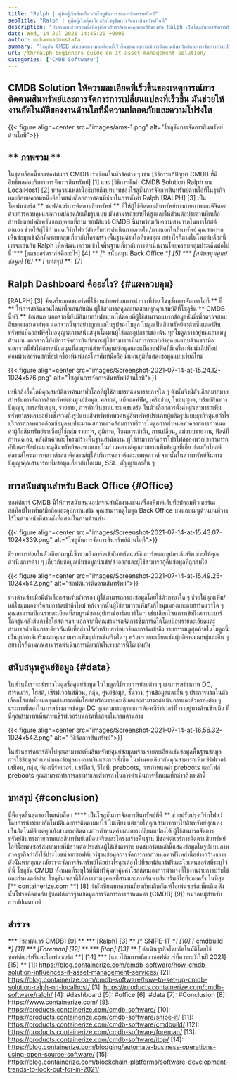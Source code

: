 ```yaml
---
title: "Ralph | คู่มือผู้เริ่มต้นเกี่ยวกับโซลูชันการจัดการสินทรัพย์ไอที" 
seoTitle: "Ralph | คู่มือผู้เริ่มต้นเกี่ยวกับโซลูชันการจัดการสินทรัพย์ไอที" 
description: "ทำตามบทช่วยสอนนี้เพื่อรู้เกี่ยวกับราล์ฟและคุณสมบัติของมัน Ralph เป็นโซลูชันการจัดการสินทรัพย์โอเพนซอร์สที่ให้ REST API, การติดตามสินทรัพย์และอื่น ๆ" 
date: Wed, 14 Jul 2021 14:45:20 +0000
author: muhammadmustafa
summary: "โซลูชัน CMDB นำเสนอความละเอียดที่เร็วขึ้นของเหตุการณ์การติดตามสินทรัพย์และการจัดการการเปลี่ยนแปลง มันช่วยให้งานอัตโนมัติของงานด้านไอทีมีความปลอดภัยและความโปร่งใส" 
url: /th/ralph-beginners-guide-on-it-asset-management-solution/
categories: ['CMDB Software']
---
```


## CMDB Solution ให้ความละเอียดที่เร็วขึ้นของเหตุการณ์การติดตามสินทรัพย์และการจัดการการเปลี่ยนแปลงที่เร็วขึ้น มันช่วยให้งานอัตโนมัติของงานด้านไอทีมีความปลอดภัยและความโปร่งใส

{{< figure align=center src="images/ams-1.png" alt="โซลูชันการจัดการสินทรัพย์ด้านไอที">}}


## ** ภาพรวม **
ในชุดบล็อกนี้ของซอฟต์แวร์ CMDB เราเขียนในหัวข้อต่าง ๆ เช่น [วิธีการแก้ปัญหา CMDB ที่มีอิทธิพลต่อบริการการจัดการสินทรัพย์] [1] และ [วิธีการตั้งค่า CMDB Solution Ralph บน LocalHost] [2] บทความเหล่านี้อธิบายถึงบทบาทของโซลูชันการจัดการสินทรัพย์ด้านไอทีในธุรกิจและอีกบทความหนึ่งคือโพสต์บล็อกการสอนที่ช่วยในการตั้งค่า Ralph [RALPH] [3] เป็นโอเพ่นซอร์ส ** ซอฟต์แวร์การติดตามสินทรัพย์ ** ที่ให้ผู้ใช้ติดตามสินทรัพย์ทางกายภาพและดิจิตอลด้วยการควบคุมและความปลอดภัยเต็มรูปแบบ มันสามารถขยายได้สูงและให้ส่วนต่อประสานที่เหลือสำหรับแอปพลิเคชันของบุคคลที่สาม ซอฟต์แวร์ CMDB นี้มาพร้อมกับความสามารถในการโฮสต์ตนเอง ช่วยให้ผู้ใช้กำหนดเวิร์กโฟลว์สำหรับการดำเนินการภายใน/ภายนอกในสินทรัพย์ คุณสามารถเห็นข้อมูลเชิงลึกที่ครอบคลุมเกี่ยวกับโครงสร้างพื้นฐานด้านไอทีของคุณ อย่างไรก็ตามในโพสต์บล็อกนี้เราจะเล่นกับ Ralph เพื่อพัฒนาความเข้าใจพื้นฐานเกี่ยวกับการดำเนินงานโดยครอบคลุมประเด็นต่อไปนี้
  *** [แดชบอร์ดราล์ฟคืออะไร] [4] **
  *[** สนับสนุน Back Office **] [5]
  *** [สนับสนุนศูนย์ข้อมูล] [6] **
  *[** บทสรุป **] [7]

## Ralph Dashboard คืออะไร? {#แผงควบคุม}
[RALPH] [3] จัดเตรียมแดชบอร์ดที่ใช้งานง่ายพร้อมการนำทางที่ง่าย โซลูชันการจัดการไอที ** นี้ ** ให้การสาธิตออนไลน์เพื่อเล่นกับมัน ผู้ใช้สามารถดูและทดสอบทุกคุณสมบัติที่โซลูชัน ** CMDB นี้ฟรี ** ข้อเสนอ นอกจากนี้ยังมีอินเทอร์เฟซแบบโต้ตอบที่ผู้ใช้สามารถแทรกข้อมูลดัมมี่เพื่อตรวจสอบอินพุตและเอาต์พุต นอกจากนี้ทุกอย่างถูกแยกในรูปของโมดูล โมดูลเป็นสินทรัพย์ดาต้าเซ็นเตอร์สินทรัพย์แบ็คออฟฟิศใบอนุญาตการสนับสนุนโดเมนผู้ใช้และอุปกรณ์ของฉัน ทุกโมดูลวางอยู่บนแถบเมนูด้านบน นอกจากนี้ยังมีการจัดการบันทึกและผู้ใช้สามารถเห็นการกระทำล่าสุดบนแถบด้านขวามือ นอกจากนี้ยังให้การสนับสนุนที่สมบูรณ์สำหรับศูนย์ข้อมูลและแบ็คออฟฟิศที่มีเครื่องพิมพ์แล็ปท็อปคอมพิวเตอร์เดสก์ท็อปเครื่องพิมพ์และโทรศัพท์มือถือ มีแผนภูมิที่แสดงข้อมูลแบบเรียลไทม์

{{< figure align=center src="images/Screenshot-2021-07-14-at-15.24.12-1024x576.png" alt="โซลูชันการจัดการสินทรัพย์ด้านไอที">}}

เหนือสิ่งอื่นใดมีคุณสมบัติการค้นหาทั่วโลกที่ผู้ใช้สามารถค้นหารายการใด ๆ ดังนั้นจึงมีตัวเลือกมากมายสำหรับการจัดการสินทรัพย์เช่นศูนย์ข้อมูล, คลาวด์, แบ็คออฟฟิศ, เครือข่าย, ใบอนุญาต, ทรัพย์สินทางปัญญา, การสนับสนุน, รายงาน, การดำเนินงานและแดชบอร์ด ในตัวเลือกการตั้งค่าคุณสามารถเพิ่มทรัพยากรหลายอย่างซึ่งรวมถึงรูปแบบสินทรัพย์หมวดหมู่สินทรัพย์ประเภทผู้ผลิตรูปแบบธุรกิจศูนย์กำไรบริการสภาพแวดล้อมข้อมูลงบประมาณสภาพแวดล้อมการบริการโมดูลการกำหนดค่าคลาสการกำหนดค่าผู้ถือสินทรัพย์รายชื่อผู้ใช้กลุ่ม รายการ, ภูมิภาค, โซนการเข้าถึง, การเปลี่ยน, แม่แบบรายงาน, ฟิลด์ที่กำหนดเอง, คลังสินค้าและโครงสร้างพื้นฐานสำนักงาน ผู้ใช้สามารถจัดการโปรไฟล์ของพวกเขาสามารถอัปเดตรหัสผ่านและดูสินทรัพย์ของพวกเขา ในส่วนคลาวด์คุณสามารถเพิ่มข้อมูลที่เกี่ยวข้องกับโฮสต์คลาวด์โครงการคลาวด์รสชาติคลาวด์ผู้ให้บริการคลาวด์และภาพคลาวด์ จากนั้นในส่วนทรัพย์สินทางปัญญาคุณสามารถเพิ่มข้อมูลเกี่ยวกับโดเมน, SSL, สัญญาและอื่น ๆ

## การสนับสนุนสำหรับ Back Office {#Office}
ซอฟต์แวร์ CMDB นี้ให้การสนับสนุนอุปกรณ์สำนักงานเช่นเครื่องพิมพ์แล็ปท็อปคอมพิวเตอร์เดสก์ท็อปโทรศัพท์มือถือและอุปกรณ์เสริม คุณสามารถดูโมดูล Back Office บนแถบเมนูด้านบนที่วางไว้ในตำแหน่งที่สามดังที่แสดงในภาพด้านล่าง

{{< figure align=center src="images/Screenshot-2021-07-14-at-15.43.07-1024x339.png" alt="โซลูชันการจัดการสินทรัพย์ด้านไอที">}}

มีรายการย่อยในตัวเลือกเมนูนี้ซึ่งรวมถึงการ์ดเข้าถึงฮาร์ดแวร์ซิมการ์ดและอุปกรณ์เสริม ช่วยให้คุณดำเนินการต่าง ๆ เกี่ยวกับข้อมูลเช่นข้อมูลนำเข้า/ส่งออกและผู้ใช้สามารถกู้คืนข้อมูลที่ถูกลบได้

{{< figure align=center src="images/Screenshot-2021-07-14-at-15.49.25-1024x542.png" alt="ซอฟต์แวร์ติดตามสินทรัพย์">}}

ทางด้านซ้ายมือมีตัวเลือกสำหรับตัวกรอง ผู้ใช้สามารถกรองข้อมูลโดยใช้ตัวกรองใด ๆ ช่วยให้คุณเพิ่ม/แก้ไขมุมมองหรือลบการ์ดเข้าถึงใหม่ หลังจากนั้นผู้ใช้สามารถเพิ่ม/แก้ไขมุมมองและลบฮาร์ดแวร์ใด ๆ คุณสามารถป้อนรายละเอียดที่สมบูรณ์ของอุปกรณ์ฮาร์ดแวร์ใด ๆ เช่นเลือกโซนการเข้าถึงสถานะบาร์โค้ดรุ่นคลังสินค้าชื่อโฮสต์ ฯลฯ นอกจากนี้คุณสามารถจัดการซิมการ์ดได้โดยป้อนรายละเอียดและสามารถดำเนินการเดียวกันกับที่กล่าวไว้สำหรับ ฮาร์ดแวร์และการ์ดเข้าถึง รายการเมนูสุดท้ายในโมดูลนี้เป็นอุปกรณ์เสริมและคุณสามารถเพิ่มอุปกรณ์เสริมใด ๆ พร้อมรายละเอียดเช่นผู้ผลิตหมวดหมู่และอื่น ๆ อย่างไรก็ตามคุณสามารถดำเนินการเดียวกันในรายการนี้ได้เช่นกัน

## สนับสนุนศูนย์ข้อมูล {#data}
ในส่วนนี้เราจะสำรวจโมดูลชื่อศูนย์ข้อมูล ในโมดูลนี้มีรายการย่อยต่าง ๆ เช่นการสร้างภาพ DC, ฮาร์ดแวร์, โฮสต์, เซิร์ฟเวอร์เสมือน, กลุ่ม, ศูนย์ข้อมูล, ชั้นวาง, ฐานข้อมูลและอื่น ๆ ประการแรกในตัวเลือกโฮสต์ทั้งหมดคุณสามารถเพิ่มโฮสต์พร้อมรายละเอียดและสามารถดำเนินการและตัวกรองต่าง ๆ ประการที่สองในการสร้างภาพข้อมูล DC คุณสามารถดูรายการห้องเซิร์ฟเวอร์ที่วางอยู่ทางด้านซ้ายมือ ที่นี่คุณสามารถเห็นภาพเซิร์ฟเวอร์บนกริดที่แสดงในภาพด้านล่าง

{{< figure align=center src="images/Screenshot-2021-07-14-at-16.56.32-1024x542.png" alt=" วิธีจัดการสินทรัพย์">}}

ในส่วนฮาร์ดแวร์ถัดไปคุณสามารถเพิ่มสินทรัพย์ศูนย์ข้อมูลพร้อมรายละเอียดเช่นข้อมูลพื้นฐานข้อมูลการใช้ข้อมูลตำแหน่งและข้อมูลทางการเงินและการสั่งซื้อ ในทำนองเดียวกันคุณสามารถเพิ่มเซิร์ฟเวอร์เสมือน, กลุ่ม, ห้องเซิร์ฟเวอร์, แชร์ดิสก์, วีไอพี, preboots, การกำหนดค่า preboots และไฟล์ preboots คุณสามารถทำการกระทำและตัวกรองในการดำเนินการทั้งหมดที่กล่าวถึงเหล่านี้

## บทสรุป {#conclusion}
นี่คือจุดสิ้นสุดของโพสต์บล็อก **** เป็นโซลูชันการจัดการสินทรัพย์ที่ดี ** ช่วยปรับปรุงเวิร์กโฟลว์โดยการนำระบบอัตโนมัติและการติดตามมาใช้ ไม่เพียง แต่ช่วยให้คุณสามารถทำให้สินทรัพย์ทุกแห่งเป็นอัตโนมัติ แต่คุณยังสามารถติดตามการกำหนดค่าและการเปลี่ยนแปลงได้ ผู้ใช้สามารถจัดการทรัพย์สินทางกายภาพและสินทรัพย์เสมือนจริงและโครงสร้างพื้นฐาน มีซอฟต์แวร์การติดตามสินทรัพย์ไอทีโอเพนซอร์สมากมายที่มีส่วนต่อประสานผู้ใช้เชิงตรรกะ แดชบอร์ดเหล่านี้แสดงข้อมูลในรูปแบบภาพ ภาคธุรกิจกำลังใช้ประโยชน์จากซอฟต์แวร์ฐานข้อมูลการจัดการการกำหนดค่าฟรีเหล่านี้อย่างกว้างขวาง ดังนั้นหากคุณสงสัยว่าจะจัดการสินทรัพย์ได้อย่างไรคุณต้องไปที่ซอฟต์แวร์ฟรีและโอเพนซอร์สที่ระบุไว้ที่นี่ โซลูชัน CMDB ทั้งหมดที่ระบุไว้ที่นี่มีฟรีคุ้มค่าคุ้มค่าโฮสต์ตนเองการนำทางที่ใช้งานง่ายการปรับใช้และกำหนดค่าง่าย โซลูชันเหล่านี้ให้การรวมบุคคลที่สามและการค้นพบสินทรัพย์ไอทีบ่อยครั้ง
ในที่สุด [** containerize.com **] [8] กำลังเขียนบทความเกี่ยวกับผลิตภัณฑ์โอเพ่นซอร์สเพิ่มเติม ดังนั้นโปรดติดต่อกับ [ซอฟต์แวร์ฐานข้อมูลการจัดการการกำหนดค่า (CMDB] [9]) หมวดหมู่สำหรับการอัปเดตปกติ

## สำรวจ
  *** [ซอฟต์แวร์ CMDB] [9] **
  *** [Ralph] [3] **
  *[** SNIPE-IT **] [10]
  *[** cmdbuild **] [11]
  *** [Foreman] [12] **
  *** [itop] [13] **
  *[** ดำเนินธุรกิจโดยอัตโนมัติโดยใช้ซอฟต์แวร์ฟรีและโอเพ่นซอร์ส **] [14]
  *** [แนวโน้มการพัฒนาซอฟต์แวร์ที่ควรระวังในปี 2021] [15] **
[1]: https://blog.containerize.com/cmdb-software/how-cmdb-solution-influences-it-asset-management-services/
[2]: https://blog.containerize.com/cmdb-software/how-to-set-up-cmdb-solution-ralph-on-localhost/
[3]: https://products.containerize.com/cmdb-software/ralph/
[4]: #dashboard
[5]: #office
[6]: #data
[7]: #Conclusion
[8]: https://www.containerize.com/
[9]: https://products.containerize.com/cmdb-software/
[10]: https://products.containerize.com/cmdb-software/snipe-it/
[11]: https://products.containerize.com/cmdb-software/cmdbuild/
[12]: https://products.containerize.com/cmdb-software/foreman/
[13]: https://products.containerize.com/cmdb-software/itop/
[14]: https://blog.containerize.com/blogging/automate-business-operations-using-open-source-software/
[15]: https://blog.containerize.com/blockchain-platforms/software-development-trends-to-look-out-for-in-2021/
